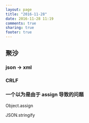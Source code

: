 ```yaml
---
layout: page
title: "2016-11-28"
date: 2016-11-28 11:19
comments: true
sharing: true
footer: true
---
```


## 聚沙

### json -> xml


### CRLF

### 一个以为是由于 assign 导致的问题

Object.assign

JSON.stringify
